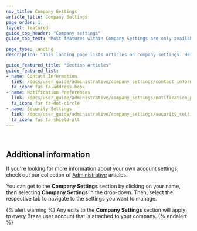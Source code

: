 ```yaml
---
nav_title: Company Settings
article_title: Company Settings
page_order: 1
layout: featured
guide_top_header: "Company settings"
guide_top_text: "Most features within Company Settings are only available to Braze account administrators. If you don't have access but feel that you should, reach out to your company's Braze account administrator."

page_type: landing
description: "This landing page lists articles on company settings. Here, you can find help on configuring contact information, notification preferences, and security settings."

guide_featured_title: "Section Articles"
guide_featured_list:
- name: Contact Information
  link: /docs/user_guide/administrative/company_settings/contact_information/
  fa_icon: fas fa-address-book
- name: Notification Preferences
  link: /docs/user_guide/administrative/company_settings/notification_preferences/
  fa_icon: far fa-dot-circle
- name: Security Settings
  link: /docs/user_guide/administrative/company_settings/security_settings/
  fa_icon: fas fa-shield-alt
---
```

<br>

## Additional information

If you're looking for more information about your own account settings, check out our collection of [Administrative][1] articles.

You can get to the **Company Settings** section by clicking on your name, then selecting **Company Settings** in the drop-down. Then, select the respective tab to navigate to the settings you want to manage.

{% alert warning %}
Any edits to the **Company Settings** section will apply to every Braze user account that is attached to your company.
{% endalert %}

<br>

[1]: {{site.baseurl}}/user_guide/administrative/
